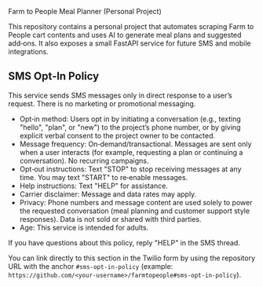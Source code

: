 Farm to People Meal Planner (Personal Project)

This repository contains a personal project that automates scraping Farm to People cart contents and uses AI to generate meal plans and suggested add‑ons. It also exposes a small FastAPI service for future SMS and mobile integrations.

## SMS Opt‑In Policy

This service sends SMS messages only in direct response to a user’s request. There is no marketing or promotional messaging.

- Opt‑in method: Users opt in by initiating a conversation (e.g., texting "hello", "plan", or "new") to the project’s phone number, or by giving explicit verbal consent to the project owner to be contacted.
- Message frequency: On‑demand/transactional. Messages are sent only when a user interacts (for example, requesting a plan or continuing a conversation). No recurring campaigns.
- Opt‑out instructions: Text "STOP" to stop receiving messages at any time. You may text "START" to re‑enable messages.
- Help instructions: Text "HELP" for assistance.
- Carrier disclaimer: Message and data rates may apply.
- Privacy: Phone numbers and message content are used solely to power the requested conversation (meal planning and customer support style responses). Data is not sold or shared with third parties.
- Age: This service is intended for adults.

If you have questions about this policy, reply "HELP" in the SMS thread.

You can link directly to this section in the Twilio form by using the repository URL with the anchor `#sms-opt-in-policy` (example: `https://github.com/<your-username>/farmtopeople#sms-opt-in-policy`).



